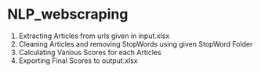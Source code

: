 # NLP_webscraping 
1. Extracting Articles from urls given in input.xlsx 
2. Cleaning Articles and removing StopWords using given StopWord Folder
3. Calculating Various Scores for each Articles
4. Exporting Final Scores to output.xlsx   
